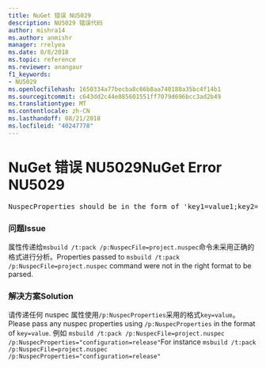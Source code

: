 ```yaml
---
title: NuGet 错误 NU5029
description: NU5029 错误代码
author: mishra14
ms.author: anmishr
manager: rrelyea
ms.date: 8/8/2018
ms.topic: reference
ms.reviewer: anangaur
f1_keywords:
- NU5029
ms.openlocfilehash: 1650334a77becba8c66b8aa740188a35bc4f14b1
ms.sourcegitcommit: c643dd2c44e085601551ff7079d696bcc3ad2b49
ms.translationtype: MT
ms.contentlocale: zh-CN
ms.lasthandoff: 08/21/2018
ms.locfileid: "40247778"
---
```

# <a name="nuget-error-nu5029"></a><span data-ttu-id="705ac-103">NuGet 错误 NU5029</span><span class="sxs-lookup"><span data-stu-id="705ac-103">NuGet Error NU5029</span></span>
<pre>NuspecProperties should be in the form of 'key1=value1;key2=value2'.</pre>

### <a name="issue"></a><span data-ttu-id="705ac-104">问题</span><span class="sxs-lookup"><span data-stu-id="705ac-104">Issue</span></span>

<span data-ttu-id="705ac-105">属性传递给`msbuild /t:pack /p:NuspecFile=project.nuspec`命令未采用正确的格式进行分析。</span><span class="sxs-lookup"><span data-stu-id="705ac-105">Properties passed to `msbuild /t:pack /p:NuspecFile=project.nuspec` command were not in the right format to be parsed.</span></span>


### <a name="solution"></a><span data-ttu-id="705ac-106">解决方案</span><span class="sxs-lookup"><span data-stu-id="705ac-106">Solution</span></span>

<span data-ttu-id="705ac-107">请传递任何 nuspec 属性使用`/p:NuspecProperties`采用的格式`key=value`。</span><span class="sxs-lookup"><span data-stu-id="705ac-107">Please pass any nuspec properties using `/p:NuspecProperties` in the format of `key=value`.</span></span> <span data-ttu-id="705ac-108">例如 `msbuild /t:pack /p:NuspecFile=project.nuspec /p:NuspecProperties="configuration=release"`</span><span class="sxs-lookup"><span data-stu-id="705ac-108">For instance `msbuild /t:pack /p:NuspecFile=project.nuspec /p:NuspecProperties="configuration=release"`</span></span>

